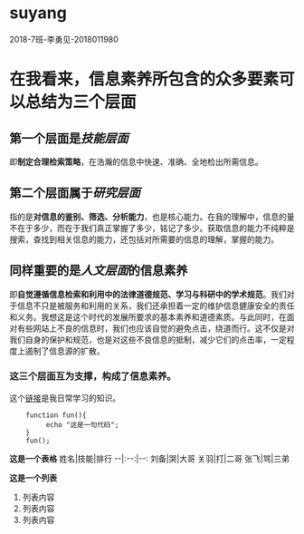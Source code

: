 # suyang
2018-7班-李勇见-2018011980
# 在我看来，信息素养所包含的众多要素可以总结为三个层面 #
## 第一个层面是*技能层面* ##
即**制定合理检索策略**，在浩瀚的信息中快速、准确、全地检出所需信息。

## 第二个层面属于*研究层面* ##
指的是**对信息的鉴别、筛选、分析能力**，也是核心能力。在我的理解中，信息的量不在于多少，而在于我们真正掌握了多少，铭记了多少。获取信息的能力不纯粹是搜索，查找到相关信息的能力，还包括对所需要的信息的理解，掌握的能力。

## 同样重要的是*人文层面*的信息素养 ##
即**自觉遵循信息检索和利用中的法律道德规范、学习与科研中的学术规范**。我们对于信息不只是被服务和利用的关系，我们还承担着一定的维护信息健康安全的责任和义务。我想这是这个时代的发展所要求的基本素养和道德素质。与此同时，在面对有些网站上不良的信息时，我们也应该自觉的避免点击，绕道而行。这不仅是对我们自身的保护和规范，也是对这些不良信息的抵制，减少它们的点击率，一定程度上遏制了信息源的扩散。

### 这三个层面互为支撑，构成了信息素养。 ###
这个[链接](https://www.jianshu.com/p/191d1e21f7ed/)是我日常学习的知识。
```
    function fun(){
         echo "这是一句代码";
    }
    fun();
```

**这是一个表格**
姓名|技能|排行
--|:--:|--:
刘备|哭|大哥
关羽|打|二哥
张飞|骂|三弟

**这是一个列表**
1. 列表内容
2. 列表内容
3. 列表内容